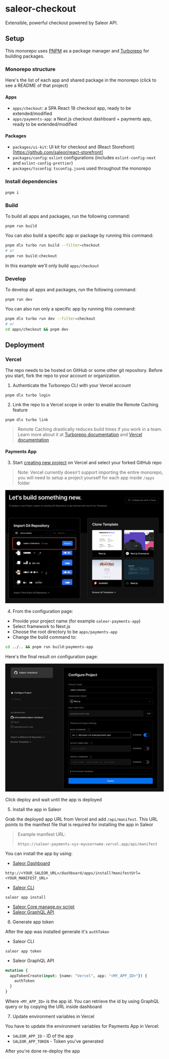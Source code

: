 # saleor-checkout

Extensible, powerful checkout powered by Saleor API.

## Setup

This monorepo uses [PNPM](https://pnpm.io/) as a package manager and [Turborepo](https://turborepo.org/) for building packages. 

### Monorepo structure

Here's the list of each app and shared package in the monorepo (click to see a README of that project)

#### Apps

- `apps/checkout`: a SPA React 18 checkout app, ready to be extended/modified
- `apps/payments-app`: a Next.js checkout dashboard + payments app, ready to be extended/modified

#### Packages

- `packages/ui-kit`: UI kit for checkout and (React Storefront)[https://github.com/saleor/react-storefront]
- `packages/config`: `eslint` configurations (includes `eslint-config-next` and `eslint-config-prettier`)
- `packages/tsconfig`: `tsconfig.json`s used throughout the monorepo

### Install dependencies
```
pnpm i
```

### Build

To build all apps and packages, run the following command:

```
pnpm run build
```

You can also build a specific app or package by running this command:

```bash
pnpm dlx turbo run build --filter=checkout
# or
pnpm run build:checkout
```

In this example we'll only build `apps/checkout`

### Develop

To develop all apps and packages, run the following command:

```
pnpm run dev
```

You can also run only a specific app by running this command:

```bash
pnpm dlx turbo run dev --filter=checkout
# or
cd apps/checkout && pnpm dev
```

## Deployment

### Vercel

The repo needs to be hosted on GitHub or some other git repository. Before you start, fork the repo to your account or organization.

1. Authenticate the Turborepo CLI with your Vercel account

```
pnpm dlx turbo login
```

2. Link the repo to a Vercel scope in order to enable the Remote Caching feature

```
pnpm dlx turbo link
```

> Remote Caching drastically reduces build times if you work in a team. Learn more about it at [Turborepo documentation](https://turborepo.org/docs/core-concepts/remote-caching) and [Vercel documentation](https://vercel.com/docs/concepts/monorepos/remote-caching)

#### Payments App

3. Start [creating new project](https://vercel.com/docs/concepts/projects/overview#creating-a-project) on Vercel and select your forked GitHub repo

> Note: Vercel currently doesn't support importing the entire monorepo, you will need to setup a project yourself for each app inside `/apps` folder

![Create project on Vercel by selecting your cloned GitHub repository in the menu](./docs/setup-vercel-1.png)

4. From the configuration page:
  - Provide your project name (for example `saleor-payments-app`)
  - Select framework to Next.js
  - Choose the root directory to be `apps/payments-app`
  - Change the build command to:

```bash
cd ../.. && pnpm run build:payments-app
```

Here's the final result on configuration page:

![Vercel "Configure project" page with all settings filled out](./docs/setup-vercel-2.png)

Click deploy and wait until the app is deployed

5. Install the app in Saleor

Grab the deployed app URL from Vercel and add `/api/manifest`. This URL points to the manifest file that is required for installing the app in Saleor

> Example manifest URL:
> ```
> https://saleor-payments-xyz-myusername.vercel.app/api/manifest
> ```

You can install the app by using:

- [Saleor Dashboard](https://github.com/saleor/saleor-dashboard)

```
http://<YOUR_SALEOR_URL>/dashboard/apps/install?manifestUrl=<YOUR_MANIFEST_URL>
```

- [Saleor CLI](https://github.com/saleor/saleor-cli)

```
saleor app install
```

- [Saleor Core manage.py script](https://docs.saleor.io/docs/3.x/developer/extending/apps/installing-apps#installing-third-party-apps)
- [Saleor GraphQL API](https://docs.saleor.io/docs/3.x/developer/extending/apps/installing-apps#installation-using-graphql-api)

6. Generate app token

After the app was installed generate it's `authToken`

- Saleor CLI

```
saleor app token
```

- Saleor GraphQL API

```graphql
mutation {
  appTokenCreate(input: {name: "Vercel", app: "<MY_APP_ID>"}) {
    authToken
  }
}
```

Where `<MY_APP_ID>` is the app id. You can retrieve the id by using GraphQL query or by copying the URL inside dashboard

7. Update environment variables in Vercel

You have to update the environment variables for Payments App in Vercel:
- `SALEOR_APP_ID` - ID of the app
- `SALEOR_APP_TOKEN` - Token you've generated

After you're done re-deploy the app
